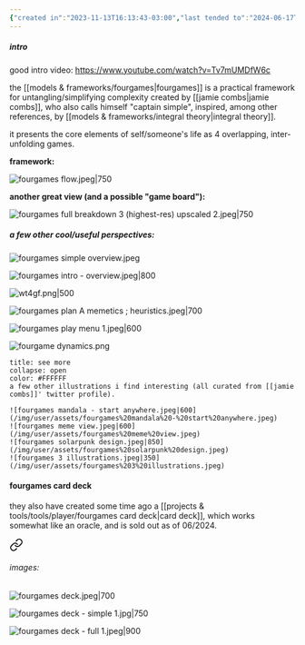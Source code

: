```yaml
---
{"created in":"2023-11-13T16:13:43-03:00","last tended to":"2024-06-17T19:57:52-03:00","dg-publish":true,"tags":["framework","player","🌿"],"aliases":["fourgame dynamics","4game dynamics","4games"],"permalink":"/models-and-frameworks/fourgames/","dgPassFrontmatter":true,"created":"2023-11-13T16:13:43.432-03:00","updated":"2024-06-17T20:46:48.542-03:00"}
---
```


##### intro

good intro video: https://www.youtube.com/watch?v=Tv7mUMDfW6c

the [[models & frameworks/fourgames\|fourgames]] is a practical framework for untangling/simplifying complexity created by [[jamie combs\|jamie combs]], who also calls himself "captain simple", inspired, among other references, by [[models & frameworks/integral theory\|integral theory]].

it presents the core elements of self/someone's life as 4 overlapping, inter-unfolding games.

**framework:**

![fourgames flow.jpeg|750](/img/user/assets/fourgames%20flow.jpeg)

**another great view (and a possible "game board"):**

![fourgames full breakdown 3 (highest-res) upscaled 2.jpeg|750](/img/user/assets/fourgames%20full%20breakdown%203%20(highest-res)%20upscaled%202.jpeg)

##### a few other cool/useful perspectives:

![fourgames simple overview.jpeg](/img/user/images/models%20&%20frameworks/fourgames%20simple%20overview.jpeg)

![fourgames intro - overview.jpeg|800](/img/user/images/models%20&%20frameworks/fourgames%20intro%20-%20overview.jpeg)

![wt4gf.png|500](/img/user/assets/wt4gf.png)

![fourgames plan A memetics ; heuristics.jpeg|700](/img/user/images/models%20&%20frameworks/fourgames%20plan%20A%20memetics%20;%20heuristics.jpeg)

![fourgames play menu 1.jpeg|600](/img/user/assets/fourgames%20play%20menu%201.jpeg)

![fourgame dynamics.png](/img/user/images/models%20&%20frameworks/fourgame%20dynamics.png)

```ad-info
title: see more
collapse: open
color: #FFFFFF
a few other illustrations i find interesting (all curated from [[jamie combs]]' twitter profile).

![fourgames mandala - start anywhere.jpeg|600](/img/user/assets/fourgames%20mandala%20-%20start%20anywhere.jpeg)
![fourgames meme view.jpeg|600](/img/user/assets/fourgames%20meme%20view.jpeg)
![fourgames solarpunk design.jpeg|850](/img/user/assets/fourgames%20solarpunk%20design.jpeg)
![fourgames 3 illustrations.jpeg|350](/img/user/assets/fourgames%203%20illustrations.jpeg)
```

#### fourgames card deck

they also have created some time ago a [[projects & tools/tools/player/fourgames card deck\|card deck]], which works somewhat like an oracle, and is sold out as of 06/2024.


<div class="transclusion internal-embed is-loaded"><a class="markdown-embed-link" href="/projects-and-tools/tools/player/fourgames-card-deck/#images" aria-label="Open link"><svg xmlns="http://www.w3.org/2000/svg" width="24" height="24" viewBox="0 0 24 24" fill="none" stroke="currentColor" stroke-width="2" stroke-linecap="round" stroke-linejoin="round" class="svg-icon lucide-link"><path d="M10 13a5 5 0 0 0 7.54.54l3-3a5 5 0 0 0-7.07-7.07l-1.72 1.71"></path><path d="M14 11a5 5 0 0 0-7.54-.54l-3 3a5 5 0 0 0 7.07 7.07l1.71-1.71"></path></svg></a><div class="markdown-embed">



###### images:

![fourgames deck.jpeg|700](/img/user/assets/fourgames%20deck.jpeg)

![fourgames deck - simple 1.jpg|750](/img/user/assets/fourgames%20deck%20-%20simple%201.jpg)

![fourgames deck - full 1.jpeg|900](/img/user/assets/fourgames%20deck%20-%20full%201.jpeg)

</div></div>
